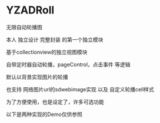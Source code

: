 # YZADRoll

无限自动轮播图

本人 独立设计 完整封装 的第一个独立模块

基于collectionview的独立视图模块

自带定时器自动轮播，pageControl，点击事件 等逻辑

默认以背景实现图片的轮播

也支持 网络图片url的sdwebimage实现 以及 自定义轮播cell样式

为了方便使用，也是设定了，许多可选功能

以下是两种实现的Demo仅供参照
